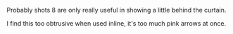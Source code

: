 Probably shots 8 are only really useful in showing a little behind the curtain.

I find this too obtrusive when used inline, it's too much pink arrows at once.
